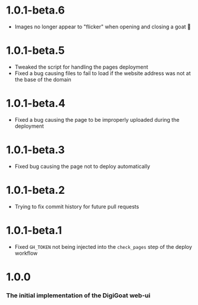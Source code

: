 # 1.0.1-beta.6
* Images no longer appear to "flicker" when opening and closing a goat 🎉

# 1.0.1-beta.5
* Tweaked the script for handling the pages deployment
* Fixed a bug causing files to fail to load if the website address was not at the base of the domain

# 1.0.1-beta.4
* Fixed a bug causing the page to be improperly uploaded during the deployment

# 1.0.1-beta.3
* Fixed bug causing the page not to deploy automatically

# 1.0.1-beta.2
* Trying to fix commit history for future pull requests

# 1.0.1-beta.1
* Fixed `GH_TOKEN` not being injected into the `check_pages` step of the deploy workflow

# 1.0.0
### The initial implementation of the DigiGoat web-ui
